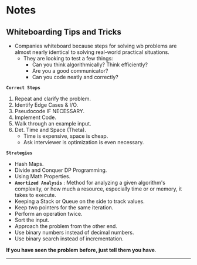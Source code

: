 # **Notes**

## **Whiteboarding Tips and Tricks**

- Companies whiteboard because steps for solving wb problems are almost nearly identical to solving real-world practical situations.
  - They are looking to test a few things:
    - Can you think algorithmically? Think efficiently?
    - Are you a good communicator?
    - Can you code neatly and correctly?

**`Correct Steps`**

1. Repeat and clarify the problem.
2. Identify Edge Cases & I/O.
3. Pseudocode IF NECESSARY.
4. Implement Code.
5. Walk through an example input.
6. Det. Time and Space (Theta).
   - Time is expensive, space is cheap.
   - Ask interviewer is optimization is even necessary.

**`Strategies`**

- Hash Maps.
- Divide and Conquer DP Programming.
- Using Math Properties.
- **`Amortized Analysis`** : Method for analyzing a given algorithm's complexity, or how much a resource, especially time or or memory, it takes to execute.
- Keeping a Stack or Queue on the side to track values.
- Keep two pointers for the same iteration.
- Perform an operation twice.
- Sort the input.
- Approach the problem from the other end.
- Use binary numbers instead of decimal numbers.
- Use binary search instead of incrementation.

**If you have seen the problem before, just tell them you have**.

---
